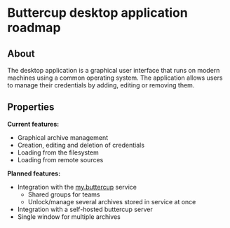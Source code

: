 # Buttercup desktop application roadmap

## About
The desktop application is a graphical user interface that runs on modern machines using a common operating system. The application allows users to manage their credentials by adding, editing or removing them.

## Properties

**Current features:**
 * Graphical archive management
 * Creation, editing and deletion of credentials
 * Loading from the filesystem
 * Loading from remote sources

**Planned features:**
 * Integration with the [my.buttercup](OVERALL.md#mybuttercup) service
    * Shared groups for teams
    * Unlock/manage several archives stored in service at once
 * Integration with a self-hosted buttercup server
 * Single window for multiple archives
